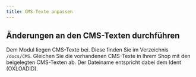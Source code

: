 ```yaml
---
title: CMS-Texte anpassen
---
```


## Änderungen an den CMS-Texten durchführen

Dem Modul liegen CMS-Texte bei. Diese finden Sie im Verzeichnis `/docs/CMS`. Gleichen Sie die vorhandenen CMS-Texte in Ihrem Shop mit den beigelegten CMS-Texten ab. Der Dateiname entspricht dabei dem Ident (OXLOADID).